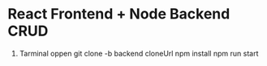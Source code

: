 # React Frontend + Node Backend CRUD

1. Tarminal oppen
git clone -b backend cloneUrl
npm install
npm run start
